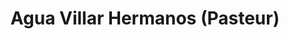 ---
title: "Agua Villar Hermanos (Pasteur)"
url: /santo-domingo/agua-villar-hermanos-pasteur/
shop: Wasser
---